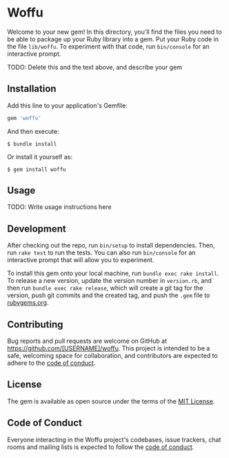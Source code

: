 # Woffu

Welcome to your new gem! In this directory, you'll find the files you need to be able to package up your Ruby library into a gem. Put your Ruby code in the file `lib/woffu`. To experiment with that code, run `bin/console` for an interactive prompt.

TODO: Delete this and the text above, and describe your gem

## Installation

Add this line to your application's Gemfile:

```ruby
gem 'woffu'
```

And then execute:

    $ bundle install

Or install it yourself as:

    $ gem install woffu

## Usage

TODO: Write usage instructions here

## Development

After checking out the repo, run `bin/setup` to install dependencies. Then, run `rake test` to run the tests. You can also run `bin/console` for an interactive prompt that will allow you to experiment.

To install this gem onto your local machine, run `bundle exec rake install`. To release a new version, update the version number in `version.rb`, and then run `bundle exec rake release`, which will create a git tag for the version, push git commits and the created tag, and push the `.gem` file to [rubygems.org](https://rubygems.org).

## Contributing

Bug reports and pull requests are welcome on GitHub at https://github.com/[USERNAME]/woffu. This project is intended to be a safe, welcoming space for collaboration, and contributors are expected to adhere to the [code of conduct](https://github.com/[USERNAME]/woffu/blob/master/CODE_OF_CONDUCT.md).

## License

The gem is available as open source under the terms of the [MIT License](https://opensource.org/licenses/MIT).

## Code of Conduct

Everyone interacting in the Woffu project's codebases, issue trackers, chat rooms and mailing lists is expected to follow the [code of conduct](https://github.com/[USERNAME]/woffu/blob/master/CODE_OF_CONDUCT.md).
